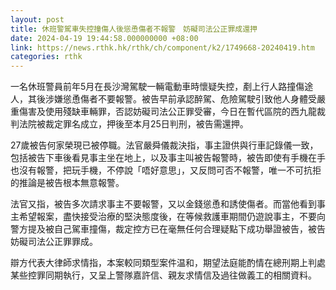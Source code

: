 ```yaml
---
layout: post
title: 休班警駕車失控撞傷人後慫恿傷者不報警　妨礙司法公正罪成還押
date: 2024-04-19 19:44:58.000000000 +08:00
link: https://news.rthk.hk/rthk/ch/component/k2/1749668-20240419.htm
categories: rthk
---
```


一名休班警員前年5月在長沙灣駕駛一輛電動車時懷疑失控，剷上行人路撞傷途人，其後涉嫌慫恿傷者不要報警。被告早前承認醉駕、危險駕駛引致他人身體受嚴重傷害及使用殘缺車輛罪，否認妨礙司法公正罪受審，今日在暫代區院的西九龍裁判法院被裁定罪名成立，押後至本月25日判刑，被告需還押。

27歲被告何家榮現已被停職。法官嚴舜儀裁決指，事主證供與行車記錄儀一致，包括被告下車後看見事主坐在地上，以及事主叫被告報警時，被告即使有手機在手也沒有報警，把玩手機，不停說「唔好意思」，又反問可否不報警，唯一不可抗拒的推論是被告根本無意報警。

法官又指，被告多次請求事主不要報警，又以金錢慫恿和誘使傷者。而當他看到事主希望報案，盡快接受治療的堅決態度後，在等候救護車期間仍遊說事主，不要向警方提及被自己駕車撞傷，裁定控方已在毫無任何合理疑點下成功舉證被告，被告妨礙司法公正罪罪成。

辯方代表大律師求情指，本案較同類型案件温和，期望法庭能酌情在總刑期上判處某些控罪同期執行，又呈上警隊嘉許信、親友求情信及過往做義工的相關資料。
